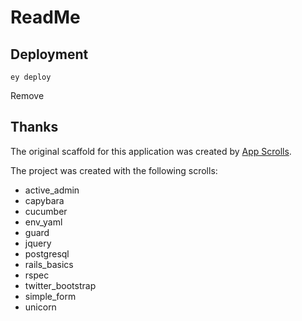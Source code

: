 # ReadMe


## Deployment

```
ey deploy
```
Remove
## Thanks

The original scaffold for this application was created by [App Scrolls](http://appscrolls.org).

The project was created with the following scrolls:

* active_admin
* capybara
* cucumber
* env_yaml
* guard
* jquery
* postgresql
* rails_basics
* rspec
* twitter_bootstrap
* simple_form
* unicorn

